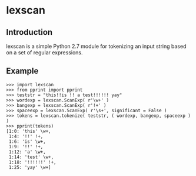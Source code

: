 # lexscan

## Introduction

lexscan is a simple Python 2.7 module for tokenizing an input string based on a set of regular expressions.

## Example

    >>> import lexscan
    >>> from pprint import pprint
    >>> teststr = "this!!is !! a test!!!!!! yay"
    >>> wordexp = lexscan.ScanExp( r'\w+' )
    >>> bangexp = lexscan.ScanExp( r'!+' )
    >>> spaceexp = lexscan.ScanExp( r'\s+', significant = False )
    >>> tokens = lexscan.tokenize( teststr, ( wordexp, bangexp, spaceexp ) )
    >>> pprint(tokens)
    [1:0: 'this' \w+,
     1:4: '!!' !+,
     1:6: 'is' \w+,
     1:9: '!!' !+,
     1:12: 'a' \w+,
     1:14: 'test' \w+,
     1:18: '!!!!!!' !+,
     1:25: 'yay' \w+]
 
